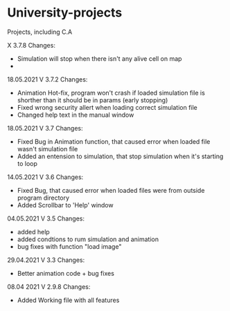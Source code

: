 # University-projects
Projects, including C.A 

X 3.7.8
Changes:
- Simulation will stop when there isn't any alive cell on map
- 
18.05.2021 V 3.7.2
Changes:
- Animation Hot-fix, program won't crash if loaded simulation file is shorther than it should be in params (early stopping)
- Fixed wrong security allert when loading correct simulation file
- Changed help text in the manual window 


18.05.2021 V 3.7
Changes:
- Fixed Bug in Animation function, that caused error when loaded file wasn't simulation file
- Added an entension to simulation, that stop simulation when it's starting to loop


14.05.2021 V 3.6
Changes:
- Fixed Bug, that caused error when loaded files were from outside program directory
- Added Scrollbar to 'Help' window


04.05.2021 V 3.5
Changes:
- added help
- added condtions to rum simulation and animation
- bug fixes with function "load image"


29.04.2021 V 3.3
Changes:
- Better animation code + bug fixes


08.04 2021 V 2.9.8
Changes:
- Added Working file with all features 

